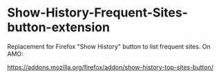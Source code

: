 # Show-History-Frequent-Sites-button-extension
Replacement for Firefox "Show History" button to list frequent sites. On AMO:

https://addons.mozilla.org/firefox/addon/show-history-top-sites-button/
